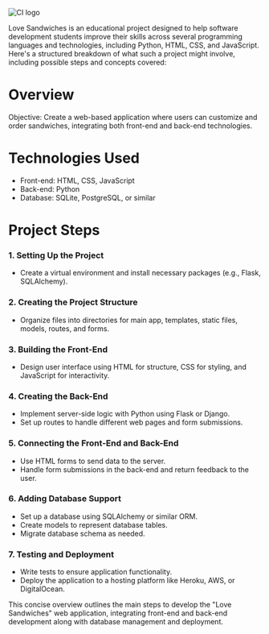 ![CI logo](https://codeinstitute.s3.amazonaws.com/fullstack/ci_logo_small.png)

Love Sandwiches is an educational project designed to help software development students improve their skills across several programming languages and technologies, including Python, HTML, CSS, and JavaScript. Here's a structured breakdown of what such a project might involve, including possible steps and concepts covered:

# Overview
Objective: Create a web-based application where users can customize and order sandwiches, integrating both front-end and back-end technologies.

# Technologies Used
- Front-end: HTML, CSS, JavaScript
- Back-end: Python 
- Database: SQLite, PostgreSQL, or similar

# Project Steps

### 1. Setting Up the Project
-  Create a virtual environment and install necessary packages (e.g., Flask, SQLAlchemy).
### 2. Creating the Project Structure
-  Organize files into directories for main app, templates, static files, models, routes, and forms.
### 3. Building the Front-End
-  Design user interface using HTML for structure, CSS for styling, and JavaScript for interactivity.
### 4. Creating the Back-End
-  Implement server-side logic with Python using Flask or Django.
-  Set up routes to handle different web pages and form submissions.
### 5. Connecting the Front-End and Back-End
-  Use HTML forms to send data to the server.
-  Handle form submissions in the back-end and return feedback to the user.
### 6. Adding Database Support
-  Set up a database using SQLAlchemy or similar ORM.
-  Create models to represent database tables.
-  Migrate database schema as needed.
### 7. Testing and Deployment
-  Write tests to ensure application functionality.
-  Deploy the application to a hosting platform like Heroku, AWS, or DigitalOcean.
  
This concise overview outlines the main steps to develop the "Love Sandwiches" web application, integrating front-end and back-end development along with database management and deployment.

